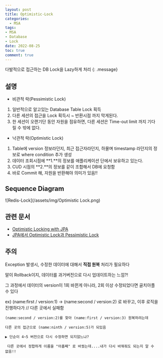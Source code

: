 ```yaml
---
layout: post
title: Optimistic-Lock
categories:
  - MSA
tags:
- MSA
- Database
- Lock
date: 2022-08-25
toc: true
comment: true
---
```

다발적으로 접근하는 DB Lock을 Lazy하게 처리
{: .message}

## 설명

- 비관적 락(Pessimistic Lock)
1. 일반적으로 알고있는 Database Table Lock 획득
2. 다른 세션의 접근을 Lock 획득시 ~ 반환시점 까지 막게된다.
3. 한 세션이 오랜기단 동안 자원을 점유하면, 다른 세션은 Time-out limit 까지 기다릴 수 밖에 없다.

- 낙관적 락(Optimistic Lock)
1. Table에 version 정보라던지, 최근 접근자라던지, 하물며 timestamp 라던지의 정보로 where condition 추가 생성
2. 데이터 조회시점에 **1.**의 정보를 애플리케이션 단에서 보유하고 있는다.
3. CUD 시점의 **2.**의 정보를 같이 조합해서 DB에 요청함
4. 바로 Commit 해, 자원을 반환해야 의미가 있음!!

## Sequence Diagram
![Redis-Lock](/assets/img/Optimistic Lock.png)

## 관련 문서
- [Optimistic Locking with JPA](https://hackernoon.com/optimistic-and-pessimistic-locking-in-jpa)
- [JPA에서 Optimistic Lock과 Pessimistic Lock](https://skasha.tistory.com/49)

## 주의
Exception 발생시, 수정한 데이터에 대해서 **직접 원복** 처리가 필요하다

말이 Rollback이지, 데이터를 과거버전으로 다시 업데이트하는 느낌?!

그 과정에서 데이터의 version이 1회 바뀐게 아니라, 2회 이상 수정되었다면 골치아플 수 있다

ex) (name:first / version:1) → (name:second / version:2) 로 바꾸고, 이후 로직을 진행하다가 // 다른 곳에서 실패함

    (name:second / version:2)를 찾아 (name:first / version:3) 원복하려는데

    다른 곳의 접근으로 (name:ninth / version:5)가 되있음

    ▶︎ 단순이 4~5 버전으로 다시 수정하면 되지않느냐?

     다른 곳에서 정합하게 이름을 "아홉째" 로 바꿨는데....내가 다시 바꿔줘도 되는지 알 수 없음!!
